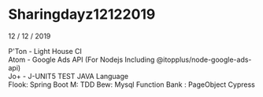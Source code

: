 # Sharingdayz12122019

12 / 12 / 2019

P'Ton - Light House CI <br />
Atom - Google Ads API (For Nodejs Including @itopplus/node-google-ads-api) <br />
Jo+ - J-UNIT5 TEST JAVA Language <br />
Flook: Spring Boot
M: TDD
Bew: Mysql Function
Bank : PageObject Cypress
